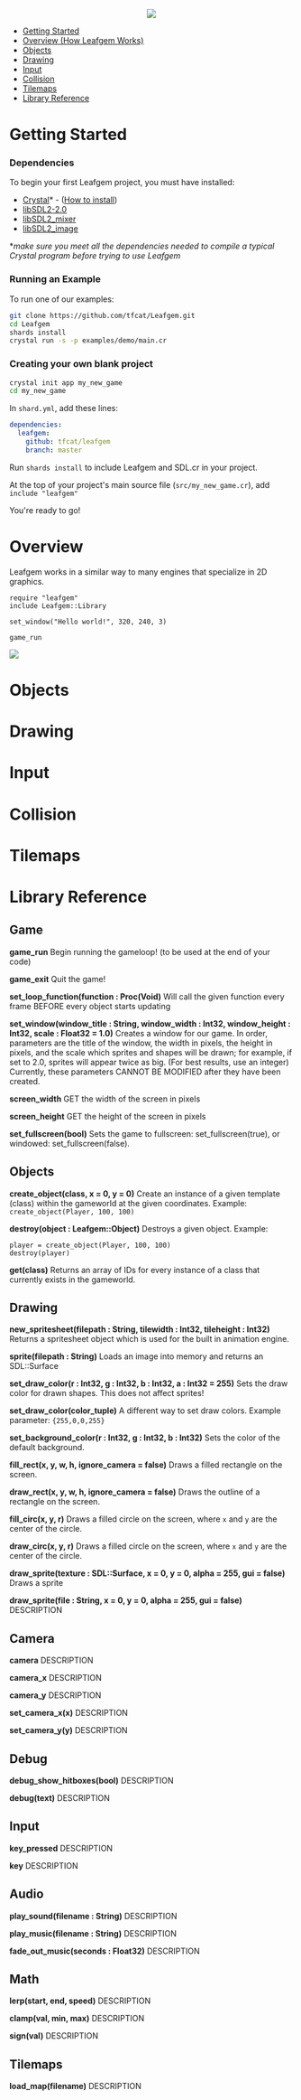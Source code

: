 
<p align="center">
  <img src="https://cdn.tfcat.me/leafgem_manual_images/manual.gif">
</p>

* [Getting Started](#starting)
* [Overview (How Leafgem Works)](#overview)
* [Objects](#objects)
* [Drawing](#drawing)
* [Input](#input)
* [Collision](#collision)
* [Tilemaps](#tilemaps)
* [Library Reference](#library)

# Getting Started
<a name="starting"></a>

### Dependencies
To begin your first Leafgem project, you must have installed:
* [Crystal](https://crystal-lang.org)\* - ([How to install](https://crystal-lang.org/docs/installation/))
* [libSDL2-2.0]()
* [libSDL2_mixer]()
* [libSDL2_image]()

\**make sure you meet all the dependencies needed to compile a typical Crystal program before trying to use Leafgem*

### Running an Example

To run one of our examples:

```bash
git clone https://github.com/tfcat/Leafgem.git
cd Leafgem
shards install
crystal run -s -p examples/demo/main.cr
```

### Creating your own blank project

```bash
crystal init app my_new_game
cd my_new_game
```

In `shard.yml`, add these lines:
```yaml
dependencies:
  leafgem:
    github: tfcat/leafgem
    branch: master
```

Run `shards install` to include Leafgem and SDL.cr in your project.

At the top of your project's main source file (`src/my_new_game.cr`), add `include "leafgem"`

You're ready to go!


# Overview
<a name="overview"></a>

Leafgem works in a similar way to many engines that specialize in 2D graphics. 

```crystal
require "leafgem"
include Leafgem::Library

set_window("Hello world!", 320, 240, 3)

game_run
```
<img src="https://cdn.tfcat.me/leafgem_manual_images/example.gif">

# Objects
<a name="overview"></a>

# Drawing
<a name="overview"></a>

# Input
<a name="overview"></a>

# Collision
<a name="overview"></a>

# Tilemaps
<a name="overview"></a>

# Library Reference
<a name="overview"></a>


## Game
**game_run**
Begin running the gameloop! (to be used at the end of your code)

**game_exit**
Quit the game!

**set_loop_function(function : Proc(Void)**
Will call the given function every frame BEFORE every object starts updating

**set_window(window_title : String, window_width : Int32, window_height : Int32, scale : Float32 = 1.0)**
Creates a window for our game. In order, parameters are the title of the window, the width in pixels, the height in pixels, and the scale which sprites and shapes will be drawn; for example, if set to 2.0, sprites will appear twice as big. (For best results, use an integer)
Currently, these parameters CANNOT BE MODIFIED after they have been created.



**screen_width**
GET the width of the screen in pixels

**screen_height**
GET the height of the screen in pixels

**set_fullscreen(bool)**
Sets the game to fullscreen: set_fullscreen(true), or windowed: set_fullscreen(false).


## Objects
**create_object(class, x = 0, y = 0)**
Create an instance of a given template (class) within the gameworld at the given coordinates.
Example: `create_object(Player, 100, 100)`


**destroy(object : Leafgem::Object)**
Destroys a given object. 
Example: 
```
player = create_object(Player, 100, 100)
destroy(player)
```

**get(class)**
Returns an array of IDs for every instance of a class that currently exists in the gameworld.


## Drawing
**new_spritesheet(filepath : String, tilewidth : Int32, tileheight : Int32)**
Returns a spritesheet object which is used for the built in animation engine.

**sprite(filepath : String)**
Loads an image into memory and returns an SDL::Surface

**set_draw_color(r : Int32, g : Int32, b : Int32, a : Int32 = 255)**
Sets the draw color for drawn shapes. This does not affect sprites!

**set_draw_color(color_tuple)**
A different way to set draw colors.
Example parameter: `{255,0,0,255}`

**set_background_color(r : Int32, g : Int32, b : Int32)**
Sets the color of the default background.

**fill_rect(x, y, w, h, ignore_camera = false)**
Draws a filled rectangle on the screen.

**draw_rect(x, y, w, h, ignore_camera = false)**
Draws the outline of a rectangle on the screen.

**fill_circ(x, y, r)**
Draws a filled circle on the screen, where `x` and `y` are the center of the circle.

**draw_circ(x, y, r)**
Draws a filled circle on the screen, where `x` and `y` are the center of the circle.

**draw_sprite(texture : SDL::Surface, x = 0, y = 0, alpha = 255, gui = false)**
Draws a sprite 

**draw_sprite(file : String, x = 0, y = 0, alpha = 255, gui = false)**
DESCRIPTION


## Camera
**camera**
DESCRIPTION

**camera_x**
DESCRIPTION

**camera_y**
DESCRIPTION

**set_camera_x(x)**
DESCRIPTION

**set_camera_y(y)**
DESCRIPTION


## Debug
**debug_show_hitboxes(bool)**
DESCRIPTION

**debug(text)**
DESCRIPTION


## Input
**key_pressed**
DESCRIPTION

**key**
DESCRIPTION


## Audio
**play_sound(filename : String)**
DESCRIPTION

**play_music(filename : String)**
DESCRIPTION

**fade_out_music(seconds : Float32)**
DESCRIPTION


## Math
**lerp(start, end, speed)**
DESCRIPTION

**clamp(val, min, max)**
DESCRIPTION

**sign(val)**
DESCRIPTION


## Tilemaps
**load_map(filename)**
DESCRIPTION
